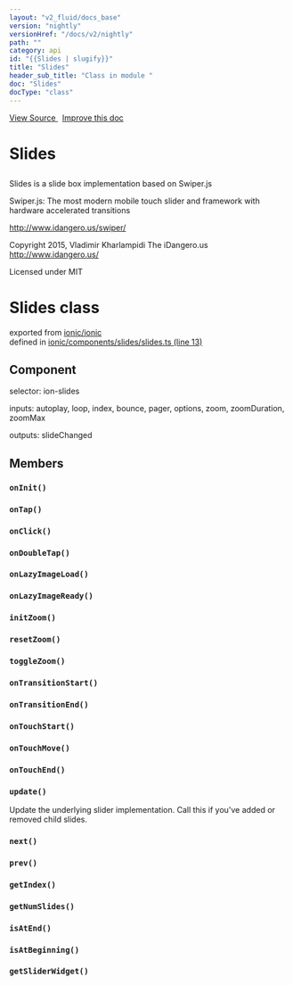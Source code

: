 ```yaml
---
layout: "v2_fluid/docs_base"
version: "nightly"
versionHref: "/docs/v2/nightly"
path: ""
category: api
id: "{{Slides | slugify}}"
title: "Slides"
header_sub_title: "Class in module "
doc: "Slides"
docType: "class"
---
```




<div class="improve-docs">
  <a href='http://github.com/driftyco/ionic2/tree/master/ionic/components/slides/slides.ts#L12'>
    View Source
  </a>
  &nbsp;
  <a href='http://github.com/driftyco/ionic2/edit/master/ionic/components/slides/slides.ts#L12'>
    Improve this doc
  </a>

  <!-- TODO(drewrygh, perrygovier): render this block in the correct location, markup identical to component docs -->

</div>




<h1 class="api-title">

  Slides



</h1>





<p>Slides is a slide box implementation based on Swiper.js</p>
<p>Swiper.js:
The most modern mobile touch slider and framework with hardware accelerated transitions</p>
<p><a href="http://www.idangero.us/swiper/">http://www.idangero.us/swiper/</a></p>
<p>Copyright 2015, Vladimir Kharlampidi
The iDangero.us
<a href="http://www.idangero.us/">http://www.idangero.us/</a></p>
<p>Licensed under MIT</p>





<h1 class="class export">Slides <span class="type">class</span></h1>
<p class="module">exported from <a href='undefined'>ionic/ionic</a><br/>
defined in <a href="https://github.com/driftyco/ionic2/tree/master/ionic/components/slides/slides.ts#L13-L451">ionic/components/slides/slides.ts (line 13)</a>
</p>
<h2>Component</h2>
  <span>selector: ion-slides</span>

  <span>inputs: autoplay, loop, index, bounce, pager, options, zoom, zoomDuration, zoomMax</span>

  <span>outputs: slideChanged</span>


<h2>Members</h2>

<div id="onInit"></div>
<h3>
  <code>onInit()</code>

</h3>












<div id="onTap"></div>
<h3>
  <code>onTap()</code>

</h3>












<div id="onClick"></div>
<h3>
  <code>onClick()</code>

</h3>












<div id="onDoubleTap"></div>
<h3>
  <code>onDoubleTap()</code>

</h3>












<div id="onLazyImageLoad"></div>
<h3>
  <code>onLazyImageLoad()</code>

</h3>












<div id="onLazyImageReady"></div>
<h3>
  <code>onLazyImageReady()</code>

</h3>












<div id="initZoom"></div>
<h3>
  <code>initZoom()</code>

</h3>












<div id="resetZoom"></div>
<h3>
  <code>resetZoom()</code>

</h3>












<div id="toggleZoom"></div>
<h3>
  <code>toggleZoom()</code>

</h3>












<div id="onTransitionStart"></div>
<h3>
  <code>onTransitionStart()</code>

</h3>












<div id="onTransitionEnd"></div>
<h3>
  <code>onTransitionEnd()</code>

</h3>












<div id="onTouchStart"></div>
<h3>
  <code>onTouchStart()</code>

</h3>












<div id="onTouchMove"></div>
<h3>
  <code>onTouchMove()</code>

</h3>












<div id="onTouchEnd"></div>
<h3>
  <code>onTouchEnd()</code>

</h3>












<div id="update"></div>
<h3>
  <code>update()</code>

</h3>

Update the underlying slider implementation. Call this if you've added or removed
child slides.











<div id="next"></div>
<h3>
  <code>next()</code>

</h3>












<div id="prev"></div>
<h3>
  <code>prev()</code>

</h3>












<div id="getIndex"></div>
<h3>
  <code>getIndex()</code>

</h3>












<div id="getNumSlides"></div>
<h3>
  <code>getNumSlides()</code>

</h3>












<div id="isAtEnd"></div>
<h3>
  <code>isAtEnd()</code>

</h3>












<div id="isAtBeginning"></div>
<h3>
  <code>isAtBeginning()</code>

</h3>












<div id="getSliderWidget"></div>
<h3>
  <code>getSliderWidget()</code>

</h3>















